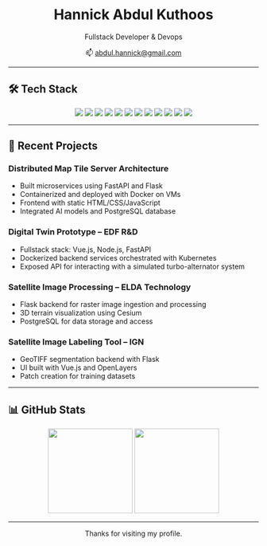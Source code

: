 <h1 align="center">Hannick Abdul Kuthoos</h1>

<p align="center">
Fullstack Developer & Devops
</p>

<p align="center">
📫 <a href="mailto:abdul.hannick@gmail.com">abdul.hannick@gmail.com</a>
</p>

---

## 🛠️ Tech Stack

<p align="center">
  <img src="https://img.shields.io/badge/Python-3670A0?style=for-the-badge&logo=python&logoColor=ffdd54"/>
  <img src="https://img.shields.io/badge/Java-ED8B00?style=for-the-badge&logo=openjdk&logoColor=white"/>
  <img src="https://img.shields.io/badge/Node.js-339933?style=for-the-badge&logo=nodedotjs&logoColor=white"/>
  <img src="https://img.shields.io/badge/Vue.js-42b883?style=for-the-badge&logo=vue.js&logoColor=white"/>
  <img src="https://img.shields.io/badge/Flask-000000?style=for-the-badge&logo=flask&logoColor=white"/>
  <img src="https://img.shields.io/badge/FastAPI-005571?style=for-the-badge&logo=fastapi"/>
  <img src="https://img.shields.io/badge/PostgreSQL-336791?style=for-the-badge&logo=postgresql&logoColor=white"/>
  <img src="https://img.shields.io/badge/MongoDB-4EA94B?style=for-the-badge&logo=mongodb&logoColor=white"/>
  <img src="https://img.shields.io/badge/Docker-2496ED?style=for-the-badge&logo=docker&logoColor=white"/>
  <img src="https://img.shields.io/badge/Kubernetes-326CE5?style=for-the-badge&logo=kubernetes&logoColor=white"/>
  <img src="https://img.shields.io/badge/Linux-FCC624?style=for-the-badge&logo=linux&logoColor=black"/>
  <img src="https://img.shields.io/badge/Git-F05032?style=for-the-badge&logo=git&logoColor=white"/>
</p>

---

## 🚀 Recent Projects

### Distributed Map Tile Server Architecture
- Built microservices using FastAPI and Flask
- Containerized and deployed with Docker on VMs
- Frontend with static HTML/CSS/JavaScript
- Integrated AI models and PostgreSQL database

### Digital Twin Prototype – EDF R&D
- Fullstack stack: Vue.js, Node.js, FastAPI
- Dockerized backend services orchestrated with Kubernetes
- Exposed API for interacting with a simulated turbo-alternator system

### Satellite Image Processing – ELDA Technology
- Flask backend for raster image ingestion and processing
- 3D terrain visualization using Cesium
- PostgreSQL for data storage and access

### Satellite Image Labeling Tool – IGN
- GeoTIFF segmentation backend with Flask
- UI built with Vue.js and OpenLayers
- Patch creation for training datasets

---

## 📊 GitHub Stats

<p align="center">
  <img src="https://github-readme-stats.vercel.app/api?username=Hannick5&show_icons=true&theme=github_dark&count_private=true" height="170"/>
  <img src="https://github-readme-stats.vercel.app/api/top-langs/?username=Hannick5&layout=compact&theme=github_dark" height="170"/>
</p>

---

<p align="center">
Thanks for visiting my profile.
</p>
